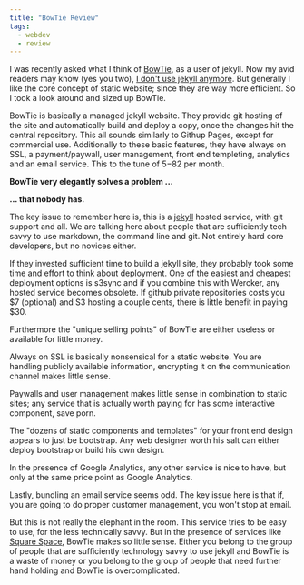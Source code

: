 ```yaml
---
title: "BowTie Review"
tags:
  - webdev
  - review
---
```


I was recently asked what I think of [BowTie][0], as a 
user of jekyll. Now my avid readers may know (yes you two), [I don't use 
jekyll anymore][1]. But generally I like the core concept of static website;
since they are way more efficient. So I took a look around and sized up BowTie.

BowTie is basically a managed jekyll website. They provide git hosting of the 
site and automatically build and deploy a copy, once the changes hit the central
repository. This all sounds similarly to Githup Pages, except for commercial use.
Additionally to these basic features, they have always on SSL, a payment/paywall,
user management, front end templeting, analytics and an email service. This
to the tune of $5-$82 per month.

**BowTie very elegantly solves a problem ...**

**... that nobody has.** 

<!--more-->

The key issue to remember here is, this is a [jekyll][2] hosted service, with 
git support and all. We are talking here about people that are sufficiently tech
savvy to use markdown, the command line and git. Not entirely hard core 
developers, but no novices either. 

If they invested sufficient time to build a jekyll site, they probably took some
time and effort to think about deployment. One of the easiest and cheapest 
deployment options is s3sync and if you combine this with Wercker, any hosted
service becomes obsolete. If github private repositories costs you $7 (optional)
and S3 hosting a couple cents, there is little benefit in paying $30.

Furthermore the "unique selling points" of BowTie are either useless or 
available for little money. 

Always on SSL is basically nonsensical for a static website. You are handling
publicly available information, encrypting it on the communication channel 
makes little sense. 

Paywalls and user management makes little sense in combination to static sites;
any service that is actually worth paying for has some interactive component,
save porn.

The "dozens of static components and templates" for your front end design 
appears to just be bootstrap. Any web designer worth his salt can either deploy
bootstrap or build his own design.

In the presence of Google Analytics, any other service is nice to have, but 
only at the same price point as Google Analytics.

Lastly, bundling an email service seems odd. The key issue here is that if,
you are going to do proper customer management, you won't stop at email. 

But this is not really the elephant in the room. This service tries to be 
easy to use, for the less technically savvy. But in the presence of services like
[Square Space][3], BowTie makes so little sense. Either you belong to the group
of people that are sufficiently technology savvy to use jekyll and BowTie is a
waste of money or you belong to the group of people that need further hand 
holding and BowTie is overcomplicated. 

[0]: https://bowtie.io
[1]: /2014/12/02/overhaul-of-page-generation.html
[2]: http://jekyllrb.com/
[3]: http://www.squarespace.com/
